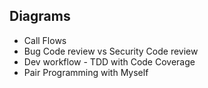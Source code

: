 ## Diagrams

  - Call Flows
  - Bug Code review vs Security Code review
  - Dev workflow - TDD with Code Coverage
  - Pair Programming with Myself
